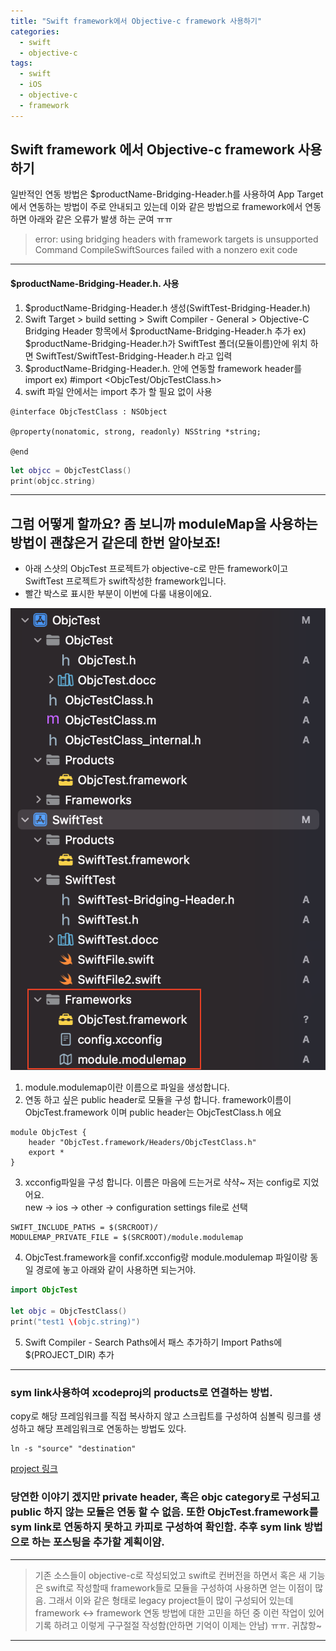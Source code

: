 ```yaml
---
title: "Swift framework에서 Objective-c framework 사용하기"
categories:
  - swift
  - objective-c
tags:
  - swift
  - iOS
  - objective-c
  - framework
---
```




## Swift framework 에서 Objective-c framework 사용하기

일반적인 연동 방법은 $productName-Bridging-Header.h를 사용하여 App Target에서 연동하는 방법이 주로 안내되고 있는데 이와 같은 방법으로 framework에서 연동하면 아래와 같은 오류가 발생 하는 군여 ㅠㅠ

> error: using bridging headers with framework targets is unsupported
Command CompileSwiftSources failed with a nonzero exit code

---

#### $productName-Bridging-Header.h. 사용
1. $productName-Bridging-Header.h 생성(SwiftTest-Bridging-Header.h)
2. Swift Target > build setting > Swift Compiler - General > Objective-C Bridging Header 항목에서 
$productName-Bridging-Header.h 추가
ex) $productName-Bridging-Header.h가 SwiftTest 폴더(모듈이름)안에 위치 하면 SwiftTest/SwiftTest-Bridging-Header.h 라고 입력
3. $productName-Bridging-Header.h. 안에 연동할 framework header를 import
ex) #import <ObjcTest/ObjcTestClass.h>
4. swift 파일 안에서는 import 추가 할 필요 없이 사용

```
@interface ObjcTestClass : NSObject

@property(nonatomic, strong, readonly) NSString *string;

@end
```

```swift
let objcc = ObjcTestClass()
print(objcc.string)
```


---

## 그럼 어떻게 할까요? 좀 보니까 moduleMap을 사용하는 방법이 괜찮은거 같은데 한번 알아보죠!

- 아래 스샷의 ObjcTest 프로젝트가 objective-c로 만든 framework이고 SwiftTest 프로젝트가 swift작성한 framework입니다.
- 빨간 박스로 표시한 부분이 이번에 다룰 내용이에요.

![](https://github.com/makuvex/makuvex.github.io/blob/main/assets/framework_shot1.png?raw=true)

1. module.modulemap이란 이름으로 파일을 생성합니다.
2. 연동 하고 싶은 public header로 모듈을 구성 합니다. framework이름이 ObjcTest.framework 이며 public header는  ObjcTestClass.h 에요
```
module ObjcTest {
    header "ObjcTest.framework/Headers/ObjcTestClass.h"
    export *
}
```
3. xcconfig파일을 구성 합니다. 이름은 마음에 드는거로 샥샥~ 저는 config로 지었어요.  
new -> ios -> other -> configuration settings file로 선택
```
SWIFT_INCLUDE_PATHS = $(SRCROOT)/
MODULEMAP_PRIVATE_FILE = $(SRCROOT)/module.modulemap
```
4. ObjcTest.framework을 confif.xcconfig랑 module.modulemap 파일이랑 동일 경로에 놓고 아래와 같이 사용하면 되는거야.       

```swift
import ObjcTest

let objc = ObjcTestClass()
print("test1 \(objc.string)")
```

5. Swift Compiler - Search Paths에서 패스 추가하기
Import Paths에 $(PROJECT_DIR) 추가

---
### sym link사용하여 xcodeproj의 products로 연결하는 방법.   
copy로 해당 프레임워크를 직접 복사하지 않고 스크립트를 구성하여 심볼릭 링크를 생성하고 해당 프레임워크로 연동하는 방법도 있다.
```
ln -s "source" "destination"
```

[project 링크](https://github.com/makuvex/makuvex.github.io/blob/main/assets/objcWithSwiftFramework_0704.zip)

### 당연한 이야기 겠지만 private header, 혹은 objc category로 구성되고 public 하지 않는 모듈은 연동 할 수 없음. 또한 ObjcTest.framework를 sym link로 연동하지 못하고 카피로 구성하여 확인함. 추후 sym link 방법으로 하는 포스팅을 추가할 계획이얌.

---
> 기존 소스들이 objective-c로 작성되었고 swift로 컨버전을 하면서 혹은 새 기능은 swift로 작성할때 framework들로 모듈을 구성하여 사용하면 얻는 이점이 많음.
그래서 이와 같은 형태로 legacy project들이 많이 구성되어 있는데 framework <-> framework 연동 방법에 대한 고민을 하던 중 이런 작업이 있어 기록 하려고 이렇게 구구절절 작성함(안하면 기억이 이제는 안남) ㅠㅠ. 귀찮항~
---
